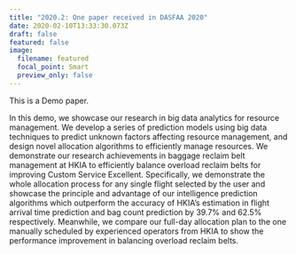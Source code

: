 ```yaml
---
title: "2020.2: One paper received in DASFAA 2020"
date: 2020-02-10T13:33:30.073Z
draft: false
featured: false
image:
  filename: featured
  focal_point: Smart
  preview_only: false
---
```

This is a Demo paper. <!--StartFragment-->

In this demo, we showcase our research in big data analytics for resource management. We develop a series of prediction models using big data techniques to predict unknown factors affecting resource management, and design novel allocation algorithms to efficiently manage resources. We demonstrate our research achievements in baggage reclaim belt management at HKIA to efficiently balance overload reclaim belts for improving Custom Service Excellent. Specifically, we demonstrate the whole allocation process for any single flight selected by the user and showcase the principle and advantage of our intelligence prediction algorithms which outperform the accuracy of HKIA’s estimation in flight arrival time prediction and bag count prediction by 39.7% and 62.5% respectively. Meanwhile, we compare our full-day allocation plan to the one manually scheduled by experienced operators from HKIA to show the performance improvement in balancing overload reclaim belts.

<!--EndFragment-->